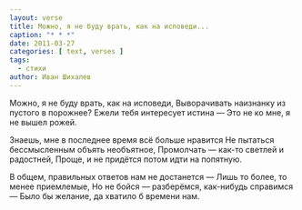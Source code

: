 ```yaml
---
layout: verse
title: Можно, я не буду врать, как на исповеди...
caption: "* * *"
date: 2011-03-27
categories: [ text, verses ]
tags:
  - стихи
author: Иван Шихалев
---
```

Можно, я не буду врать, как на исповеди,
Выворачивать наизнанку из пустого в порожнее?
Ежели тебя интересует истина —
Это не ко мне, я не вышел рожей.

Знаешь, мне в последнее время всё больше нравится
Не пытаться бессмысленным объять необъятное,
Промолчать — как-то светлей и радостней,
Проще, и не придётся потом идти на попятную.

В общем, правильных ответов нам не достанется —
Лишь то более, то менее приемлемые,
Но не бойся — разберёмся, как-нибудь справимся —
Было бы желание, да хватило б времени нам.
